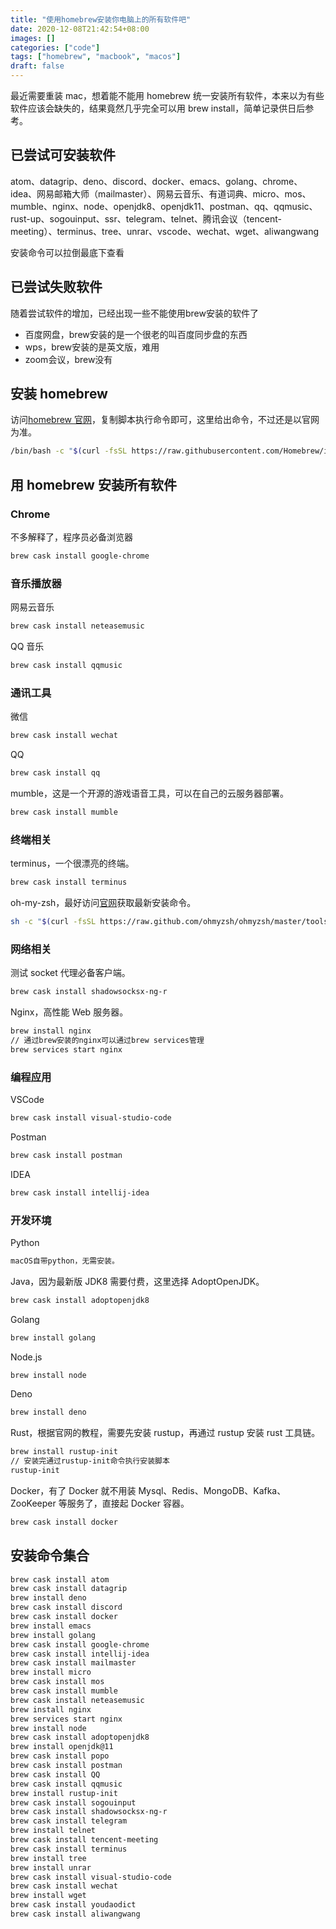 ```yaml
---
title: "使用homebrew安装你电脑上的所有软件吧"
date: 2020-12-08T21:42:54+08:00
images: []
categories: ["code"]
tags: ["homebrew", "macbook", "macos"]
draft: false
---
```


最近需要重装 mac，想着能不能用 homebrew 统一安装所有软件，本来以为有些软件应该会缺失的，结果竟然几乎完全可以用 brew install，简单记录供日后参考。

## 已尝试可安装软件

atom、datagrip、deno、discord、docker、emacs、golang、chrome、idea、网易邮箱大师（mailmaster）、网易云音乐、有道词典、micro、mos、mumble、nginx、node、openjdk8、openjdk11、postman、qq、qqmusic、rust-up、sogouinput、ssr、telegram、telnet、腾讯会议（tencent-meeting）、terminus、tree、unrar、vscode、wechat、wget、aliwangwang

安装命令可以拉倒最底下查看

## 已尝试失败软件

随着尝试软件的增加，已经出现一些不能使用brew安装的软件了

- 百度网盘，brew安装的是一个很老的叫百度同步盘的东西
- wps，brew安装的是英文版，难用
- zoom会议，brew没有

## 安装 homebrew

访问[homebrew 官网](https://brew.sh/)，复制脚本执行命令即可，这里给出命令，不过还是以官网为准。

```bash
/bin/bash -c "$(curl -fsSL https://raw.githubusercontent.com/Homebrew/install/master/install.sh)"
```

## 用 homebrew 安装所有软件

### Chrome

不多解释了，程序员必备浏览器

```bash
brew cask install google-chrome
```

### 音乐播放器

网易云音乐

```bash
brew cask install neteasemusic
```

QQ 音乐

```bash
brew cask install qqmusic
```

### 通讯工具

微信

```bash
brew cask install wechat
```

QQ

```bash
brew cask install qq
```

mumble，这是一个开源的游戏语音工具，可以在自己的云服务器部署。

```bash
brew cask install mumble
```

### 终端相关

terminus，一个很漂亮的终端。

```bash
brew cask install terminus
```

oh-my-zsh，最好访问[官网](https://ohmyz.sh/)获取最新安装命令。

```bash
sh -c "$(curl -fsSL https://raw.github.com/ohmyzsh/ohmyzsh/master/tools/install.sh)"
```

### 网络相关

测试 socket 代理必备客户端。

```bash
brew cask install shadowsocksx-ng-r
```

Nginx，高性能 Web 服务器。

```bash
brew install nginx
// 通过brew安装的nginx可以通过brew services管理
brew services start nginx
```

### 编程应用

VSCode

```bash
brew cask install visual-studio-code
```

Postman

```bash
brew cask install postman
```

IDEA

```bash
brew cask install intellij-idea
```

### 开发环境

Python

```bash
macOS自带python，无需安装。
```

Java，因为最新版 JDK8 需要付费，这里选择 AdoptOpenJDK。

```bash
brew cask install adoptopenjdk8
```

Golang

```bash
brew install golang
```

Node.js

```bash
brew install node
```

Deno

```bash
brew install deno
```

Rust，根据官网的教程，需要先安装 rustup，再通过 rustup 安装 rust 工具链。

```bash
brew install rustup-init
// 安装完通过rustup-init命令执行安装脚本
rustup-init
```

Docker，有了 Docker 就不用装 Mysql、Redis、MongoDB、Kafka、ZooKeeper 等服务了，直接起 Docker 容器。

```bash
brew cask install docker
```

## 安装命令集合

```bash
brew cask install atom
brew cask install datagrip
brew install deno
brew cask install discord
brew cask install docker
brew install emacs
brew install golang
brew cask install google-chrome
brew cask install intellij-idea
brew cask install mailmaster
brew install micro
brew cask install mos
brew cask install mumble
brew cask install neteasemusic
brew install nginx
brew services start nginx
brew install node
brew cask install adoptopenjdk8
brew install openjdk@11
brew cask install popo
brew cask install postman
brew cask install QQ
brew cask install qqmusic
brew install rustup-init
brew cask install sogouinput
brew cask install shadowsocksx-ng-r
brew cask install telegram
brew install telnet
brew cask install tencent-meeting
brew cask install terminus
brew install tree
brew install unrar
brew cask install visual-studio-code
brew cask install wechat
brew install wget
brew cask install youdaodict
brew cask install aliwangwang
```
